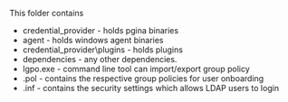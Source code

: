 This folder contains

- credential_provider - holds pgina binaries
- agent - holds windows agent binaries
- credential_provider\plugins - holds plugins
- dependencies - any other dependencies.
- lgpo.exe - command line tool can import/export group policy
- .pol - contains the respective group policies for user onboarding
- .inf - contains the security settings which allows LDAP users to login
